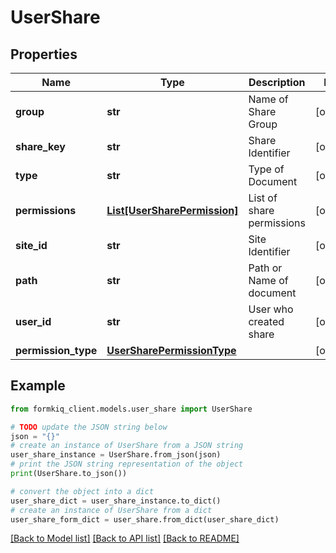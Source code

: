 # UserShare


## Properties

Name | Type | Description | Notes
------------ | ------------- | ------------- | -------------
**group** | **str** | Name of Share Group | [optional] 
**share_key** | **str** | Share Identifier | [optional] 
**type** | **str** | Type of Document | [optional] 
**permissions** | [**List[UserSharePermission]**](UserSharePermission.md) | List of share permissions | [optional] 
**site_id** | **str** | Site Identifier | [optional] 
**path** | **str** | Path or Name of document | [optional] 
**user_id** | **str** | User who created share | [optional] 
**permission_type** | [**UserSharePermissionType**](UserSharePermissionType.md) |  | [optional] 

## Example

```python
from formkiq_client.models.user_share import UserShare

# TODO update the JSON string below
json = "{}"
# create an instance of UserShare from a JSON string
user_share_instance = UserShare.from_json(json)
# print the JSON string representation of the object
print(UserShare.to_json())

# convert the object into a dict
user_share_dict = user_share_instance.to_dict()
# create an instance of UserShare from a dict
user_share_form_dict = user_share.from_dict(user_share_dict)
```
[[Back to Model list]](../README.md#documentation-for-models) [[Back to API list]](../README.md#documentation-for-api-endpoints) [[Back to README]](../README.md)


